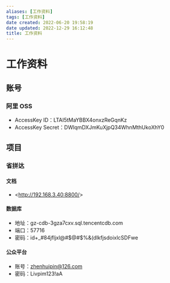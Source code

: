 ```yaml
---
aliases: [工作资料]
tags: [工作资料]
date created: 2022-06-20 19:58:19
date updated: 2022-12-29 16:12:48
title: 工作资料
---
```


# 工作资料

## 账号

### 阿里 OSS

- AccessKey ID：LTAI5tMaYBBX4onxzReGqnKz
- AccessKey Secret：DWlqmDXJmKuXjpQ34WhnMthUkoXhY0

## 项目

### 省拼达

#### 文档

- <<http://192.168.3.40:8800/>>

#### 数据库

- 地址：gz-cdb-3gza7cxv.sql.tencentcdb.com
- 端口：57716
- 密码：id+_#84jfljxl@#$@#$%&(dlkfjsdoixlcSDFwe

#### 公众平台

- 账号：<zhenhuipin@126.com>
- 密码：Livpim123!aA
